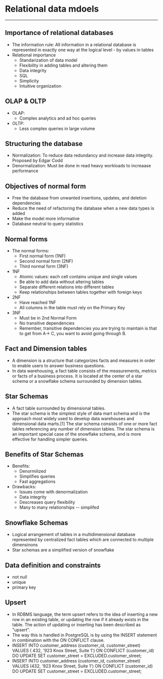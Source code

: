 # Relational data mdoels
---
## Importance of relational databases
- The information rule: All information in a relational database is represented in exactly one way at the logical level - by values in tables
- Relational importance
    - Standarization of data model
    - Flexibility in adding tables and altering them
    - Data integrity
    - SQL
    - Simplicity
    - Intuitive organization

## OLAP & OLTP
- OLAP:
    - Complex analytics and ad hoc queries
- OLTP:
    - Less complex queries in large volume

## Structuring the database
- Normalization: To reduce data redundancy and increase data integrity. Proposed by Edgar Codd
- Denormalization: Must be done in read heavy workloads to increaase performance


## Objectives of normal form
- Free the database from unwanted insertions, updates, and deletion dependencies
- Reduce the need of refactoring the database when a new data types is added
- Make the model more informative
- Database neutral to query statistics

## Normal forms
- The normal forms:
    - First normal form (1NF)
    - Second normal form (2NF)
    - Third normal form (3NF)
- 1NF
    - Atomic values: each cell contains unique and single values
    - Be able to add data without altering tables
    - Separate different relations into different tables
    - Keep relationships between tables together with foreign keys
- 2NF
    - Have reached 1NF
    - All columns in the table must rely on the Primary Key
- 3NF
    - Must be in 2nd Normal Form
    - No transitive dependencies
    - Remember, transitive dependencies you are trying to maintain is that to get from A-> C, you want to avoid going through B.

## Fact and Dimension tables
- A dimension is a structure that categorizes facts and measures in order to enable users to answer business questions.
- In data warehousing, a fact table consists of the measurements, metrics or facts of a business process. It is located at the center of a star schema or a snowflake schema surrounded by dimension tables.

## Star Schemas
- A fact table surrounded by dimensional tables.
- The star schema is the simplest style of data mart schema and is the approach most widely used to develop data warehouses and dimensional data marts.[1] The star schema consists of one or more fact tables referencing any number of dimension tables. The star schema is an important special case of the snowflake schema, and is more effective for handling simpler queries.

## Benefits of Star Schemas
- Benefits:
    - Denormilized
    - Simplifies queries
    - Fast aggregations
- Drawbacks:
    - Issues come with denormalization
    - Data integrity
    - Descreases query flexibility
    - Many to many relationships -- simplifed

## Snowflake Schemas
- Logical arrangement of tables in a multidimensional database represented by centralized fact tables which are connected to multiple dimensinons
- Star schemas are a simplified version of snowflake

## Data definition and constraints
- not null
- unique
- primary key

## Upsert
- In RDBMS language, the term upsert refers to the idea of inserting a new row in an existing table, or updating the row if it already exists in the table. The action of updating or inserting has been described as "upsert".
- The way this is handled in PostgreSQL is by using the INSERT statement in combination with the ON CONFLICT clause.
- INSERT INTO customer_address (customer_id, customer_street) VALUES ( 432, '923 Knox Street, Suite 1') ON CONFLICT (customer_id) DO UPDATE SET customer_street = EXCLUDED.customer_street;
- INSERT INTO customer_address (customer_id, customer_street) VALUES (432, '923 Knox Street, Suite 1') ON CONFLICT (customer_id) DO UPDATE SET customer_street  = EXCLUDED.customer_street;